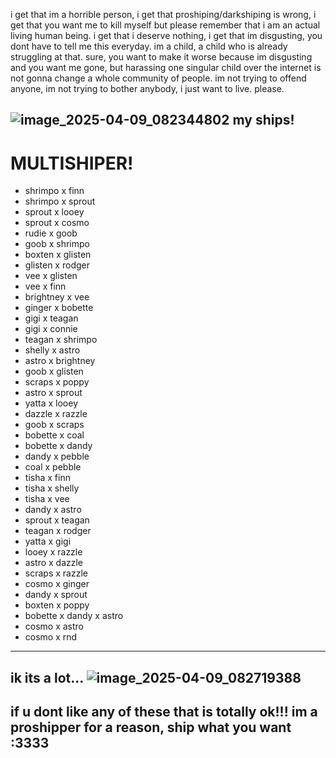 i get that im a horrible person, i get that proshiping/darkshiping is wrong, i get that you want me to kill myself but please remember that i am an actual living human being. i get that i deserve nothing, i get that im disgusting, you dont have to tell me this everyday. im a child, a child who is already struggling at that. sure, you want to make it worse because im disgusting and you want me gone, but harassing one singular child over the internet is not gonna change a whole community of people. im not trying to offend anyone, im not trying to bother anybody, i just want to live. please.



## ![image_2025-04-09_082344802](https://github.com/user-attachments/assets/2bd95192-a092-440d-bfe9-2df1b21c55f9) my ships!


# MULTISHIPER!

- shrimpo x finn
- shrimpo x sprout
- sprout x looey
- sprout x cosmo
- rudie x goob
- goob x shrimpo
- boxten x glisten
- glisten x rodger
- vee x glisten
- vee x finn
- brightney x vee
- ginger x bobette
- gigi x teagan
- gigi x connie
- teagan x shrimpo
- shelly x astro
- astro x brightney
- goob x glisten
- scraps x poppy
- astro x sprout
- yatta x looey
- dazzle x razzle
- goob x scraps
- bobette x coal
- bobette x dandy
- dandy x pebble
- coal x pebble
- tisha x finn
- tisha x shelly
- tisha x vee
- dandy x astro
- sprout x teagan
- teagan x rodger
- yatta x gigi
- looey x razzle
- astro x dazzle
- scraps x razzle
- cosmo x ginger
- dandy x sprout
- boxten x poppy
- bobette x dandy x astro
- cosmo x astro
- cosmo x rnd

---
ik its a lot... ![image_2025-04-09_082719388](https://github.com/user-attachments/assets/8b053362-88db-483b-94d2-8351793a9838)
---
## if u dont like any of these that is totally ok!!! im a proshipper for a reason, ship what you want :3333
